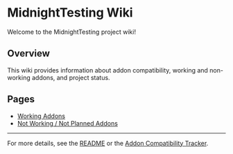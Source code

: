 # MidnightTesting Wiki

Welcome to the MidnightTesting project wiki!

## Overview
This wiki provides information about addon compatibility, working and non-working addons, and project status.

## Pages
- [Working Addons](Working-Addons.md)
- [Not Working / Not Planned Addons](Not-Working-Or-Not-Planned-Addons.md)

---

For more details, see the [README](../README.md) or the [Addon Compatibility Tracker](../addon-compatibility-tracker.md).
